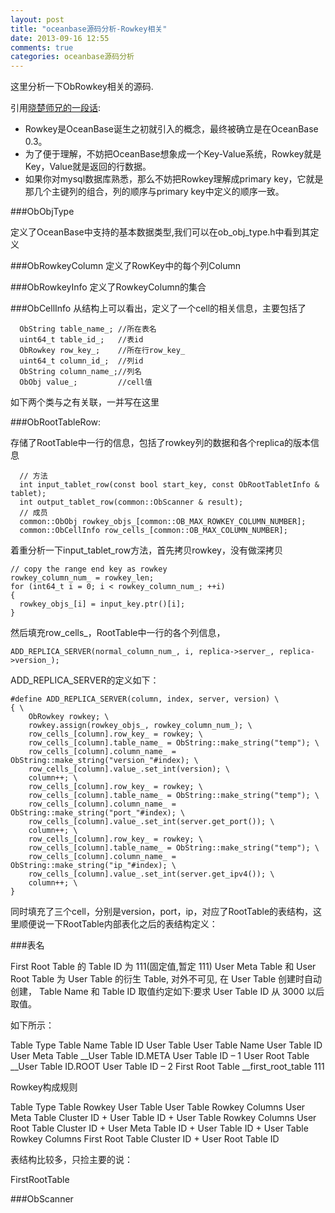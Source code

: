 ```yaml
---
layout: post
title: "oceanbase源码分析-Rowkey相关"
date: 2013-09-16 12:55
comments: true
categories: oceanbase源码分析
---
```


这里分析一下ObRowkey相关的源码.

 引用[晓楚师兄的一段话](http://blog.csdn.net/maray/article/details/9731113 "OceanBase里面的rowkey是什么概念，是由哪些要素构成的？"):

* Rowkey是OceanBase诞生之初就引入的概念，最终被确立是在OceanBase 0.3。
* 为了便于理解，不妨把OceanBase想象成一个Key-Value系统，Rowkey就是Key，Value就是返回的行数据。
* 如果你对mysql数据库熟悉，那么不妨把Rowkey理解成primary key，它就是那几个主键列的组合，列的顺序与primary key中定义的顺序一致。

<!-- more -->

###ObObjType

定义了OceanBase中支持的基本数据类型,我们可以在ob_obj_type.h中看到其定义


###ObRowkeyColumn
定义了RowKey中的每个列Column


###ObRowkeyInfo
定义了RowkeyColumn的集合


###ObCellInfo
从结构上可以看出，定义了一个cell的相关信息，主要包括了

      ObString table_name_; //所在表名
      uint64_t table_id_;	//表id
      ObRowkey row_key_;	//所在行row_key_
      uint64_t column_id_;	//列id
      ObString column_name_;//列名
      ObObj value_;			//cell值

如下两个类与之有关联，一并写在这里

###ObRootTableRow:

存储了RootTable中一行的信息，包括了rowkey列的数据和各个replica的版本信息

      // 方法
      int input_tablet_row(const bool start_key, const ObRootTabletInfo & tablet);
      int output_tablet_row(common::ObScanner & result);
      // 成员
      common::ObObj rowkey_objs_[common::OB_MAX_ROWKEY_COLUMN_NUMBER];
      common::ObCellInfo row_cells_[common::OB_MAX_COLUMN_NUMBER];

着重分析一下input_tablet_row方法，首先拷贝rowkey，没有做深拷贝

    // copy the range end key as rowkey
    rowkey_column_num_ = rowkey_len;
    for (int64_t i = 0; i < rowkey_column_num_; ++i)
    {
      rowkey_objs_[i] = input_key.ptr()[i];
    }
然后填充row_cells_，RootTable中一行的各个列信息，

    ADD_REPLICA_SERVER(normal_column_num_, i, replica->server_, replica->version_);

ADD_REPLICA_SERVER的定义如下：

	#define ADD_REPLICA_SERVER(column, index, server, version) \
	{ \
	    ObRowkey rowkey; \
	    rowkey.assign(rowkey_objs_, rowkey_column_num_); \
	    row_cells_[column].row_key_ = rowkey; \
	    row_cells_[column].table_name_ = ObString::make_string("temp"); \
	    row_cells_[column].column_name_ = ObString::make_string("version_"#index); \
	    row_cells_[column].value_.set_int(version); \
	    column++; \
	    row_cells_[column].row_key_ = rowkey; \
	    row_cells_[column].table_name_ = ObString::make_string("temp"); \
	    row_cells_[column].column_name_ = ObString::make_string("port_"#index); \
	    row_cells_[column].value_.set_int(server.get_port()); \
	    column++; \
	    row_cells_[column].row_key_ = rowkey; \
	    row_cells_[column].table_name_ = ObString::make_string("temp"); \
	    row_cells_[column].column_name_ = ObString::make_string("ip_"#index); \
	    row_cells_[column].value_.set_int(server.get_ipv4()); \
	    column++; \
	}
同时填充了三个cell，分别是version，port，ip，对应了RootTable的表结构，这里顺便说一下RootTable内部表化之后的表结构定义：

###表名

First Root Table 的 Table ID 为 111(固定值,暂定 111)
User Meta Table 和 User Root Table 为 User Table 的衍生 Table, 对外不可见, 在 User Table 创建时自动创建， Table Name 和 Table
ID 取值约定如下:要求 User Table ID 从 3000 以后取值。

如下所示：

Table Type 			Table Name 				Table ID
User Table 			User Table Name 		User Table ID
User Meta Table 	__User Table ID.META 	User Table ID – 1
User Root Table 	__User Table ID.ROOT 	User Table ID – 2
First Root Table 	__first_root_table 		111

Rowkey构成规则

Table Type  		Table Rowkey
User Table 			User Table Rowkey Columns
User Meta Table 	Cluster ID + User Table ID + User Table Rowkey Columns
User Root Table 	Cluster ID + User Meta Table ID + User Table ID + User Table Rowkey Columns
First Root Table 	Cluster ID + User Root Table ID

表结构比较多，只捡主要的说：

FirstRootTable



###ObScanner
